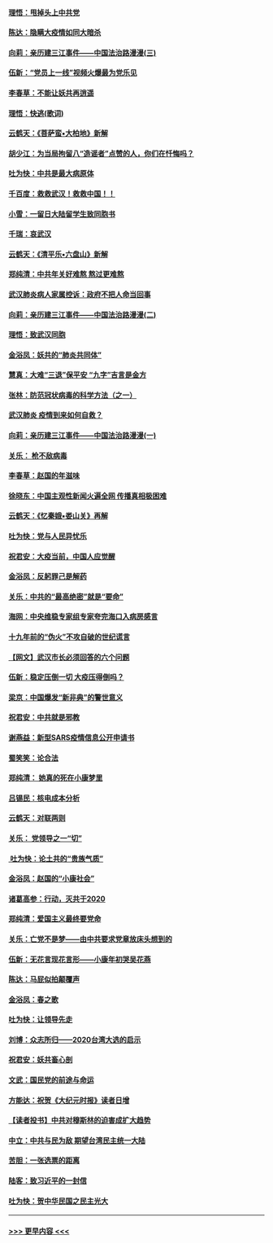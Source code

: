 #### [理悟：甩掉头上中共党](../pages/nsc993/n11838826.md?t=02022333) 
#### [陈达：隐瞒大疫情如同大暗杀](../pages/nsc993/n11838771.md?t=02022333) 
#### [向莉：亲历建三江事件——中国法治路漫漫(三)](../pages/nsc993/n11831825.md?t=02022333) 
#### [伍新：“党员上一线”视频火爆最为党乐见](../pages/nsc993/n11838200.md?t=02022333) 
#### [李春草：不能让妖共再逍遥](../pages/nsc993/n11838102.md?t=02022333) 
#### [理悟：快逃(歌词)](../pages/nsc993/n11838083.md?t=02022333) 
#### [云鹤天：《菩萨蛮▪大柏地》新解](../pages/nsc993/n11838059.md?t=02022333) 
#### [胡少江：为当局拘留八“造谣者”点赞的人，你们在忏悔吗？](../pages/nsc993/n11836801.md?t=02022333) 
#### [吐为快：中共是最大病原体](../pages/nsc993/n11836748.md?t=02022333) 
#### [千百度：救救武汉！救救中国！！](../pages/nsc993/n11836145.md?t=02022333) 
#### [小雪：一留日大陆留学生致同胞书](../pages/nsc993/n11834624.md?t=02022333) 
#### [千瑞：哀武汉](../pages/nsc993/n11833647.md?t=02022333) 
#### [云鹤天：《清平乐▪六盘山》新解](../pages/nsc993/n11833611.md?t=02022333) 
#### [郑纯清：中共年关好难熬 熬过更难熬](../pages/nsc993/n11833489.md?t=02022333) 
#### [武汉肺炎病人家属控诉：政府不把人命当回事](../pages/nsc993/n11833205.md?t=02022333) 
#### [向莉：亲历建三江事件——中国法治路漫漫(二)](../pages/nsc993/n11829102.md?t=02022333) 
#### [理悟：致武汉同胞](../pages/nsc993/n11831522.md?t=02022333) 
#### [金浴凤：妖共的“肺炎共同体”](../pages/nsc993/n11829448.md?t=02022333) 
#### [慧真：大难“三退”保平安 “九字”吉言是金方](../pages/nsc993/n11829501.md?t=02022333) 
#### [张林：防范冠状病毒的科学方法（之一）](../pages/nsc993/n11828618.md?t=02022333) 
#### [武汉肺炎 疫情到来如何自救？](../pages/nsc993/n11827632.md?t=02022333) 
#### [向莉：亲历建三江事件——中国法治路漫漫(一)](../pages/nsc993/n11827190.md?t=02022333) 
#### [关乐： 枪不敌病毒](../pages/nsc993/n11826746.md?t=02022333) 
#### [李春草：赵国的年滋味](../pages/nsc993/n11826321.md?t=02022333) 
#### [徐晓东：中国主观性新闻火遍全网 传播真相极困难](../pages/nsc993/n11826508.md?t=02022333) 
#### [云鹤天：《忆秦娥▪娄山关》再解](../pages/nsc993/n11824682.md?t=02022333) 
#### [吐为快：党与人民异忧乐](../pages/nsc993/n11824660.md?t=02022333) 
#### [祝君安：大疫当前，中国人应觉醒](../pages/nsc993/n11821946.md?t=02022333) 
#### [金浴凤：反躬罪己是解药](../pages/nsc993/n11820280.md?t=02022333) 
#### [关乐：中共的“最高绝密”就是“要命”](../pages/nsc993/n11816946.md?t=02022333) 
#### [海网：中央维稳专家组专家夸完海口入病房感言](../pages/nsc993/n11815138.md?t=02022333) 
#### [十九年前的“伪火”不攻自破的世纪谎言](../pages/nsc993/n11813238.md?t=02022333) 
#### [【网文】武汉市长必须回答的六个问题](../pages/nsc993/n11813848.md?t=02022333) 
#### [伍新：稳定压倒一切 大疫压得倒吗？](../pages/nsc993/n11812634.md?t=02022333) 
#### [梁京：中国爆发“新非典”的警世意义](../pages/nsc993/n11812554.md?t=02022333) 
#### [祝君安：中共就是邪教](../pages/nsc993/n11812431.md?t=02022333) 
#### [谢燕益：新型SARS疫情信息公开申请书](../pages/nsc993/n11808840.md?t=02022333) 
#### [蜀笑笑：论合法](../pages/nsc993/n11808064.md?t=02022333) 
#### [郑纯清： 她真的死在小康梦里](../pages/nsc993/n11806623.md?t=02022333) 
#### [吕锡民：核电成本分析](../pages/nsc993/n11806284.md?t=02022333) 
#### [云鹤天：对联两则](../pages/nsc993/n11805957.md?t=02022333) 
#### [关乐： 党领导之一“切”](../pages/nsc993/n11804505.md?t=02022333) 
#### [ 吐为快：论土共的“贵族气质”](../pages/nsc993/n11804490.md?t=02022333) 
#### [金浴凤：赵国的“小康社会”](../pages/nsc993/n11804452.md?t=02022333) 
#### [诸葛高参：行动，灭共于2020](../pages/nsc993/n11804120.md?t=02022333) 
#### [郑纯清：爱国主义最终要党命](../pages/nsc993/n11802197.md?t=02022333) 
#### [关乐：亡党不是梦——由中共要求党章放床头想到的](../pages/nsc993/n11802156.md?t=02022333) 
#### [伍新：无花言现花言形——小康年初哭吴花燕](../pages/nsc993/n11800044.md?t=02022333) 
#### [陈达：马屁似拍颠覆声](../pages/nsc993/n11800010.md?t=02022333) 
#### [金浴凤：春之歌](../pages/nsc993/n11797687.md?t=02022333) 
#### [吐为快：让领导先走](../pages/nsc993/n11797512.md?t=02022333) 
#### [刘博：众志所归——2020台湾大选的启示](../pages/nsc993/n11796878.md?t=02022333) 
#### [祝君安：妖共畜心剖](../pages/nsc993/n11794273.md?t=02022333) 
#### [文武：国民党的前途与命运](../pages/nsc993/n11794198.md?t=02022333) 
#### [方能达：祝贺《大纪元时报》读者日增](../pages/nsc993/n11793807.md?t=02022333) 
#### [【读者投书】中共对穆斯林的迫害成扩大趋势](../pages/nsc993/n11791371.md?t=02022333) 
#### [中立：中共与民为敌 期望台湾民主统一大陆](../pages/nsc993/n11790392.md?t=02022333) 
#### [苦胆：一张选票的距离](../pages/nsc993/n11788914.md?t=02022333) 
#### [陆客：致习近平的一封信](../pages/nsc993/n11788867.md?t=02022333) 
#### [吐为快：贺中华民国之民主光大](../pages/nsc993/n11788618.md?t=02022333) 

----
#### [ >>> 更早内容 <<< ](../indexes/nsc993-earlier.md)
